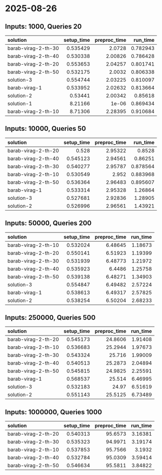 # 2025-08-26

## Inputs: 1000, Queries 20

| solution            |   setup_time |   preproc_time |   run_time |
|:--------------------|-------------:|---------------:|-----------:|
| barab-virag-2-th-30 |     0.535429 |        2.0728  |   0.782943 |
| barab-virag-2-th-40 |     0.530338 |        2.00826 |   0.786428 |
| barab-virag-2-th-20 |     0.553653 |        2.04257 |   0.801741 |
| barab-virag-2-th-50 |     0.532175 |        2.0032  |   0.806338 |
| solution-3          |     0.554744 |        2.03225 |   0.810097 |
| barab-virag-1       |     0.533952 |        2.02632 |   0.813664 |
| solution-2          |     0.53441  |        2.00342 |   0.85618  |
| solution-1          |     8.21166  |        1e-06   |   0.869434 |
| barab-virag-2-th-10 |     8.71306  |        2.28395 |   0.910684 |

## Inputs: 10000, Queries 50

| solution            |   setup_time |   preproc_time |   run_time |
|:--------------------|-------------:|---------------:|-----------:|
| barab-virag-2-th-20 |     0.528    |        2.95322 |   0.8528   |
| barab-virag-2-th-40 |     0.545123 |        2.94561 |   0.86251  |
| barab-virag-2-th-30 |     0.540277 |        2.95787 |   0.878564 |
| barab-virag-2-th-10 |     0.530549 |        2.952   |   0.883968 |
| barab-virag-2-th-50 |     0.536364 |        2.96483 |   0.895607 |
| barab-virag-1       |     0.533314 |        2.95328 |   1.26864  |
| solution-3          |     0.527681 |        2.92836 |   1.28905  |
| solution-2          |     0.526996 |        2.96561 |   1.43921  |

## Inputs: 50000, Queries 200

| solution            |   setup_time |   preproc_time |   run_time |
|:--------------------|-------------:|---------------:|-----------:|
| barab-virag-2-th-10 |     0.532024 |        6.48645 |    1.18673 |
| barab-virag-2-th-20 |     0.550141 |        6.51923 |    1.19399 |
| barab-virag-2-th-30 |     0.531939 |        6.48773 |    1.21972 |
| barab-virag-2-th-40 |     0.535923 |        6.4486  |    1.25758 |
| barab-virag-2-th-50 |     0.539138 |        6.48271 |    1.34903 |
| solution-3          |     0.554847 |        6.49482 |    2.57224 |
| barab-virag-1       |     0.538613 |        6.49317 |    2.57825 |
| solution-2          |     0.538254 |        6.50204 |    2.68233 |

## Inputs: 250000, Queries 500

| solution            |   setup_time |   preproc_time |   run_time |
|:--------------------|-------------:|---------------:|-----------:|
| barab-virag-2-th-20 |     0.545173 |        24.8606 |    1.91408 |
| barab-virag-2-th-10 |     0.536683 |        25.2944 |    1.97673 |
| barab-virag-2-th-30 |     0.543324 |        25.716  |    1.99009 |
| barab-virag-2-th-40 |     0.540513 |        25.2873 |    2.04894 |
| barab-virag-2-th-50 |     0.545815 |        24.9825 |    2.25591 |
| barab-virag-1       |     0.568537 |        25.514  |    6.46995 |
| solution-3          |     0.532183 |        24.97   |    6.51619 |
| solution-2          |     0.551143 |        25.5125 |    6.73489 |

## Inputs: 1000000, Queries 1000

| solution            |   setup_time |   preproc_time |   run_time |
|:--------------------|-------------:|---------------:|-----------:|
| barab-virag-2-th-20 |     0.540313 |        95.6573 |    3.16381 |
| barab-virag-2-th-30 |     0.535323 |        94.9971 |    3.19174 |
| barab-virag-2-th-10 |     0.537853 |        95.7566 |    3.1932  |
| barab-virag-2-th-40 |     0.532784 |        95.0309 |    3.59414 |
| barab-virag-2-th-50 |     0.546634 |        95.5811 |    3.84822 |